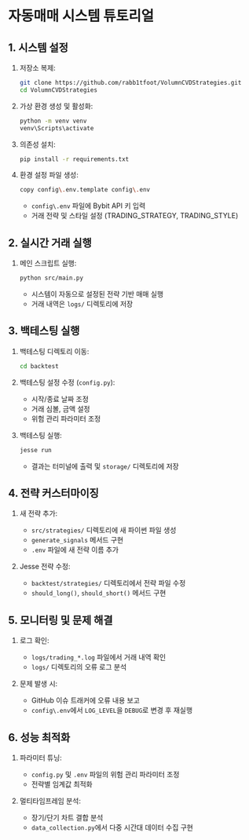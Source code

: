 # 자동매매 시스템 튜토리얼

## 1. 시스템 설정
1. 저장소 복제:
   ```bash
   git clone https://github.com/rabb1tfoot/VolumnCVDStrategies.git
   cd VolumnCVDStrategies
   ```

2. 가상 환경 생성 및 활성화:
   ```bash
   python -m venv venv
   venv\Scripts\activate
   ```

3. 의존성 설치:
   ```bash
   pip install -r requirements.txt
   ```

4. 환경 설정 파일 생성:
   ```bash
   copy config\.env.template config\.env
   ```
   - `config\.env` 파일에 Bybit API 키 입력
   - 거래 전략 및 스타일 설정 (TRADING_STRATEGY, TRADING_STYLE)

## 2. 실시간 거래 실행
1. 메인 스크립트 실행:
   ```bash
   python src/main.py
   ```
   - 시스템이 자동으로 설정된 전략 기반 매매 실행
   - 거래 내역은 `logs/` 디렉토리에 저장

## 3. 백테스팅 실행
1. 백테스팅 디렉토리 이동:
   ```bash
   cd backtest
   ```

2. 백테스팅 설정 수정 (`config.py`):
   - 시작/종료 날짜 조정
   - 거래 심볼, 금액 설정
   - 위험 관리 파라미터 조정

3. 백테스팅 실행:
   ```bash
   jesse run
   ```
   - 결과는 터미널에 출력 및 `storage/` 디렉토리에 저장

## 4. 전략 커스터마이징
1. 새 전략 추가:
   - `src/strategies/` 디렉토리에 새 파이썬 파일 생성
   - `generate_signals` 메서드 구현
   - `.env` 파일에 새 전략 이름 추가

2. Jesse 전략 수정:
   - `backtest/strategies/` 디렉토리에서 전략 파일 수정
   - `should_long()`, `should_short()` 메서드 구현

## 5. 모니터링 및 문제 해결
1. 로그 확인:
   - `logs/trading_*.log` 파일에서 거래 내역 확인
   - `logs/` 디렉토리의 오류 로그 분석

2. 문제 발생 시:
   - GitHub 이슈 트래커에 오류 내용 보고
   - `config\.env`에서 `LOG_LEVEL`을 `DEBUG`로 변경 후 재실행

## 6. 성능 최적화
1. 파라미터 튜닝:
   - `config.py` 및 `.env` 파일의 위험 관리 파라미터 조정
   - 전략별 임계값 최적화

2. 멀티타임프레임 분석:
   - 장기/단기 차트 결합 분석
   - `data_collection.py`에서 다중 시간대 데이터 수집 구현